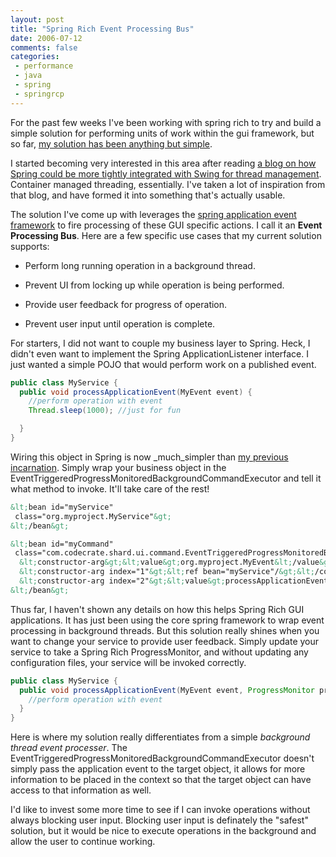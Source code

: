 ```yaml
---
layout: post
title: "Spring Rich Event Processing Bus"
date: 2006-07-12
comments: false
categories:
 - performance
 - java
 - spring
 - springrcp
---
```


For the past few weeks I've been working with spring rich to try and build a simple solution for performing units of work within the gui framework, but so far, [my solution has been anything but simple](http://jroller.com/page/wireframe/?anchor=crazy_command_composition).



I started becoming very interested in this area after reading [a blog on how Spring could be more tightly integrated with Swing for thread management](http://www.ditchnet.org/wp/2005/06/05/remedial-spring-rcp-episode-2-targetableactioncommands-and-the-edt/). Container managed threading, essentially. I've taken a lot of inspiration from that blog, and have formed it into something that's actually usable.



The solution I've come up with leverages the [spring application event framework](http://static.springframework.org/spring/docs/2.0.x/reference/beans.html#context-functionality-events) to fire processing of these GUI specific actions. I call it an **Event Processing Bus**. Here are a few specific use cases that my current solution supports:




  - Perform long running operation in a background thread.


  - Prevent UI from locking up while operation is being performed.


  - Provide user feedback for progress of operation.


  - Prevent user input until operation is complete.




For starters, I did not want to couple my business layer to Spring. Heck, I didn't even want to implement the Spring ApplicationListener interface. I just wanted a simple POJO that would perform work on a published event.



```java
public class MyService {
  public void processApplicationEvent(MyEvent event) {
    //perform operation with event
    Thread.sleep(1000); //just for fun

  }
}

```



Wiring this object in Spring is now _much_simpler than [my previous incarnation](http://jroller.com/page/wireframe/?anchor=crazy_command_composition). Simply wrap your business object in the EventTriggeredProgressMonitoredBackgroundCommandExecutor and tell it what method to invoke. It'll take care of the rest!



```xml
&lt;bean id="myService"
 class="org.myproject.MyService"&gt;
&lt;/bean&gt;

&lt;bean id="myCommand"
 class="com.codecrate.shard.ui.command.EventTriggeredProgressMonitoredBackgroundCommandExecutor"&gt;
  &lt;constructor-arg&gt;&lt;value&gt;org.myproject.MyEvent&lt;/value&gt;&lt;/constructor-arg&gt;
  &lt;constructor-arg index="1"&gt;&lt;ref bean="myService"/&gt;&lt;/constructor-arg&gt;
  &lt;constructor-arg index="2"&gt;&lt;value&gt;processApplicationEvent&lt;/value&gt;&lt;/constructor-arg&gt;
&lt;/bean&gt;
```



Thus far, I haven't shown any details on how this helps Spring Rich GUI applications. It has just been using the core spring framework to wrap event processing in background threads. But this solution really shines when you want to change your service to provide user feedback. Simply update your service to take a Spring Rich ProgressMonitor, and without updating any configuration files, your service will be invoked correctly.



```java
public class MyService {
  public void processApplicationEvent(MyEvent event, ProgressMonitor progressMonitor) {
    //perform operation with event
  }
}

```



Here is where my solution really differentiates from a simple _background thread event processer_. The EventTriggeredProgressMonitoredBackgroundCommandExecutor doesn't simply pass the application event to the target object, it allows for more information to be placed in the context so that the target object can have access to that information as well.



I'd like to invest some more time to see if I can invoke operations without always blocking user input. Blocking user input is definately the "safest" solution, but it would be nice to execute operations in the background and allow the user to continue working.

